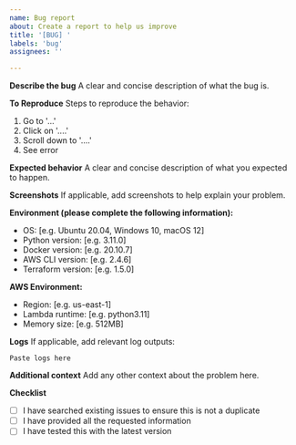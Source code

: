 ```yaml
---
name: Bug report
about: Create a report to help us improve
title: '[BUG] '
labels: 'bug'
assignees: ''

---
```


**Describe the bug**
A clear and concise description of what the bug is.

**To Reproduce**
Steps to reproduce the behavior:
1. Go to '...'
2. Click on '....'
3. Scroll down to '....'
4. See error

**Expected behavior**
A clear and concise description of what you expected to happen.

**Screenshots**
If applicable, add screenshots to help explain your problem.

**Environment (please complete the following information):**
- OS: [e.g. Ubuntu 20.04, Windows 10, macOS 12]
- Python version: [e.g. 3.11.0]
- Docker version: [e.g. 20.10.7]
- AWS CLI version: [e.g. 2.4.6]
- Terraform version: [e.g. 1.5.0]

**AWS Environment:**
- Region: [e.g. us-east-1]
- Lambda runtime: [e.g. python3.11]
- Memory size: [e.g. 512MB]

**Logs**
If applicable, add relevant log outputs:

```
Paste logs here
```

**Additional context**
Add any other context about the problem here.

**Checklist**
- [ ] I have searched existing issues to ensure this is not a duplicate
- [ ] I have provided all the requested information
- [ ] I have tested this with the latest version
